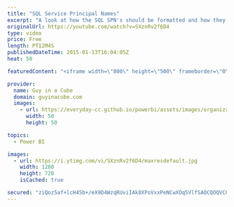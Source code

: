 ```yaml
---
title: "SQL Service Principal Names"
excerpt: "A look at how the SQL SPN's should be formatted and how they get generated.  This was based on an older blog I had published and I still get a lot of questions on this.  What SPN do I use and how does it get there? - http://blogs.msdn.com/b/psssql/archive/2010/03/09/what-spn-do-i-use-and-how-does-it-get-there.aspx"
originalUrl: https://youtube.com/watch?v=SXznRv2f6D4
type: video
price: Free
length: PT12M4S
publishedDateTime: 2015-01-13T16:04:05Z
heat: 50

featuredContent: "<iframe width=\"800\" height=\"500\" frameborder=\"0\" src=\"https://www.youtube.com/embed/SXznRv2f6D4\" allow=\"accelerometer; autoplay; encrypted-media; gyroscope; picture-in-picture\" allowfullscreen></iframe>"

provider:
  name: Guy in a Cube
  domain: guyinacube.com
  images:
    - url: https://everyday-cc.github.io/powerbi/assets/images/organizations/guyinacube.com-50x50.jpg
      width: 50
      height: 50

topics:
  - Power BI

images:
  - url: https://i.ytimg.com/vi/SXznRv2f6D4/maxresdefault.jpg
    width: 1280
    height: 720
    isCached: true

secured: "ziQoz5af+lcH45b+/eX9D4WzqRUviIAk8XPoVxxPeNCwXOq5VlfSAOCQOQVCQ9boD+0E5Awztg11Fn2vaY48YbsZz/Uuio70lRYvKOXv7H+bhHW2E0aJwjO8hzPQDK+FEISAZzRGGGH+dww0rKQQ4145XSLNkhxCyWwPeASRf1q7CXF8dDDKpNgfMji+coaSIb/uDffMHQr3q0U0wrcVAwuQaKBuG+pGtiwOokykCPzEp8/JnnCsseinX6eLValYBh8JIn72JPaWbIRVAETTDo4ekAgS4lYuxNBMYAKJ8ZJD5u9yeuqxjHgL7ZzuK1q/7Wv3DRgEST489o3ckIihA7d8MwHALwCFFsQ91xKGoEoWvcYU1izFfMwLmPRjV9d1tpl2j70K2k9NboEgf1s+L/wt87oWUscldOsBd0CSF0M=;oTXx7pyaPkoHEIPO/lDxFw=="
---
```


